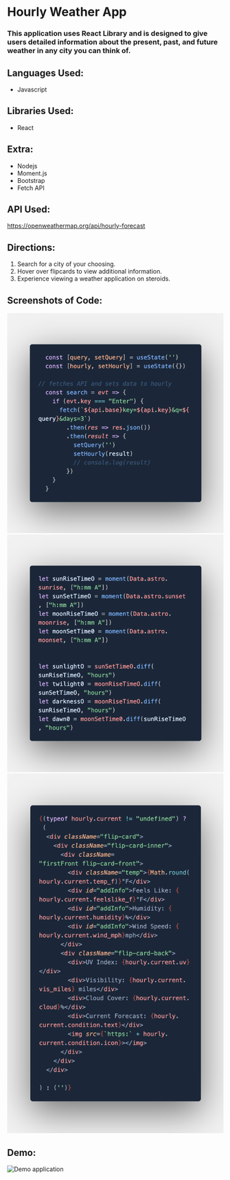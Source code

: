 # Hourly Weather App

### This application uses React Library and is designed to give users detailed information about the present, past, and future weather in any city you can think of. 

## Languages Used:
* Javascript

## Libraries Used:
* React

## Extra:
* Nodejs
* Moment.js
* Bootstrap
* Fetch API

## API Used:
https://openweathermap.org/api/hourly-forecast

## Directions:
1. Search for a city of your choosing.
2. Hover over flipcards to view additional information.
3. Experience viewing a weather application on steroids.

## Screenshots of Code:

![Fetch API](src/assets/code3.png)
![Math to figure out sunlight, daylight, twilight, dawn](src/assets/code2.png)
![code to retrieve data for flipcards](src/assets/code.png)

## Demo:
![Demo application](src/assets/Demo.gif)

